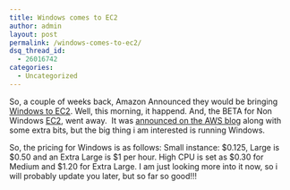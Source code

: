 ```yaml
---
title: Windows comes to EC2
author: admin
layout: post
permalink: /windows-comes-to-ec2/
dsq_thread_id:
  - 26016742
categories:
  - Uncategorized
---
```

So, a couple of weeks back, Amazon Announced they would be bringing [Windows to EC2][1]. Well, this morning, it happend. And, the BETA for Non Windows [EC2][2], went away.&#160; It was [announced on the AWS blog][3] along with some extra bits, but the big thing i am interested is running Windows. 

So, the pricing for Windows is as follows: Small instance: $0.125, Large is $0.50 and an Extra Large is $1 per hour. High CPU is set as $0.30 for Medium and $1.20 for Extra Large. I am just looking more into it now, so i will probably update you later, but so far so good!!!

 [1]: http://blog.lotas-smartman.net/windows-comming-to-ec2/
 [2]: http://aws.amazon.com/ec2/
 [3]: http://aws.typepad.com/aws/2008/10/big-day-for-ec2.html